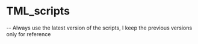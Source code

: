 # TML_scripts
-- Always use the latest version of the scripts, I keep the previous versions only for reference
